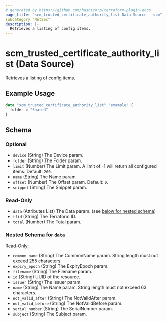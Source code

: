 ```yaml
---
# generated by https://github.com/hashicorp/terraform-plugin-docs
page_title: "scm_trusted_certificate_authority_list Data Source - scm"
subcategory "NetSec"
description: |-
  Retrieves a listing of config items.
---
```


# scm_trusted_certificate_authority_list (Data Source)

Retrieves a listing of config items.

## Example Usage

```terraform
data "scm_trusted_certificate_authority_list" "example" {
  folder = "Shared"
}
```

<!-- schema generated by tfplugindocs -->
## Schema

### Optional

- `device` (String) The Device param.
- `folder` (String) The Folder param.
- `limit` (Number) The Limit param. A limit of -1 will return all configured items. Default: `200`.
- `name` (String) The Name param.
- `offset` (Number) The Offset param. Default: `0`.
- `snippet` (String) The Snippet param.

### Read-Only

- `data` (Attributes List) The Data param. (see [below for nested schema](#nestedatt--data))
- `tfid` (String) The Terraform ID.
- `total` (Number) The Total param.

<a id="nestedatt--data"></a>
### Nested Schema for `data`

Read-Only:

- `common_name` (String) The CommonName param. String length must not exceed 255 characters.
- `expiry_epoch` (String) The ExpiryEpoch param.
- `filename` (String) The Filename param.
- `id` (String) UUID of the resource.
- `issuer` (String) The Issuer param.
- `name` (String) The Name param. String length must not exceed 63 characters.
- `not_valid_after` (String) The NotValidAfter param.
- `not_valid_before` (String) The NotValidBefore param.
- `serial_number` (String) The SerialNumber param.
- `subject` (String) The Subject param.
